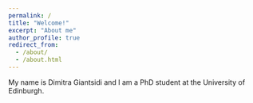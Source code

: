 ```yaml
---
permalink: /
title: "Welcome!"
excerpt: "About me"
author_profile: true
redirect_from: 
  - /about/
  - /about.html
--- 
```


My name is Dimitra Giantsidi and I am a PhD student at the University of Edinburgh.

